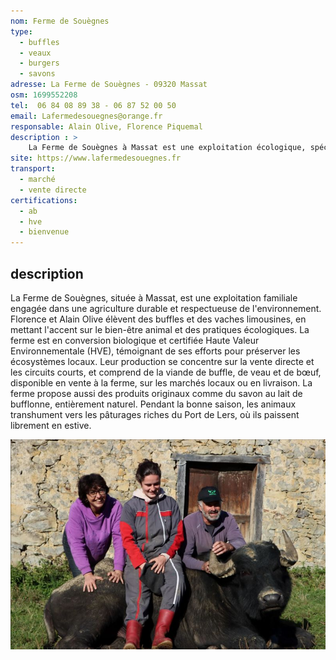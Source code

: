 ```yaml
---
nom: Ferme de Souègnes
type: 
  - buffles
  - veaux
  - burgers
  - savons
adresse: La Ferme de Souègnes - 09320 Massat
osm: 1699552208
tel:  06 84 08 89 38 - 06 87 52 00 50
email: Lafermedesouegnes@orange.fr
responsable: Alain Olive, Florence Piquemal
description : >
    La Ferme de Souègnes à Massat est une exploitation écologique, spécialisée dans l'élevage de buffles et de vaches limousines. En conversion BIO et certifiée HVE, elle privilégie la vente directe et les circuits courts pour ses produits, tels que la viande de buffle et du savon au lait de bufflonne.  
site: https://www.lafermedesouegnes.fr
transport:
  - marché
  - vente directe
certifications:
  - ab
  - hve
  - bienvenue
---
```


## description

La Ferme de Souègnes, située à Massat, est une exploitation familiale engagée dans une agriculture durable et respectueuse de l'environnement. Florence et Alain Olive élèvent des buffles et des vaches limousines, en mettant l'accent sur le bien-être animal et des pratiques écologiques. La ferme est en conversion biologique et certifiée Haute Valeur Environnementale (HVE), témoignant de ses efforts pour préserver les écosystèmes locaux. Leur production se concentre sur la vente directe et les circuits courts, et comprend de la viande de buffle, de veau et de bœuf, disponible en vente à la ferme, sur les marchés locaux ou en livraison. La ferme propose aussi des produits originaux comme du savon au lait de bufflonne, entièrement naturel. Pendant la bonne saison, les animaux transhument vers les pâturages riches du Port de Lers, où ils paissent librement en estive.

![La ferme de Souègnes](./media/ferme-de-souegnes.jpg)
